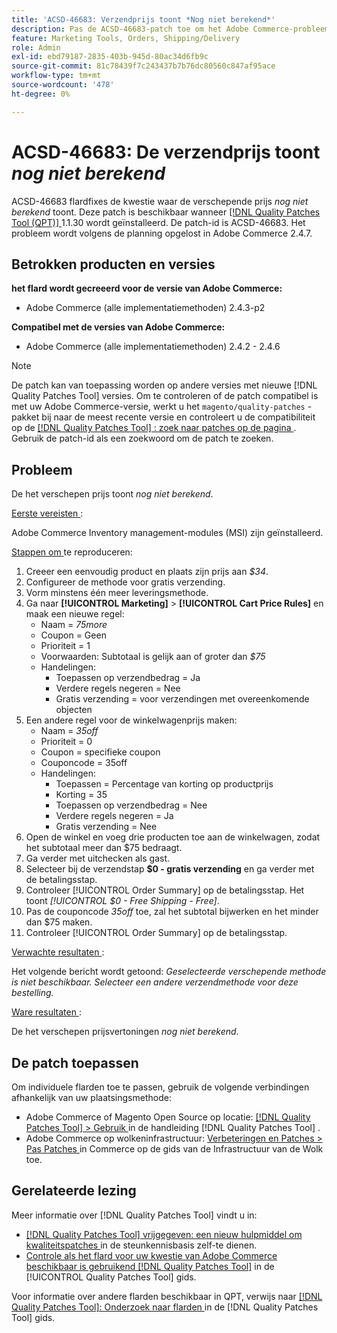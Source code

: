 ```yaml
---
title: 'ACSD-46683: Verzendprijs toont *Nog niet berekend*'
description: Pas de ACSD-46683-patch toe om het Adobe Commerce-probleem op te lossen waarbij de verzendprijs *Nog niet berekend* wordt weergegeven.
feature: Marketing Tools, Orders, Shipping/Delivery
role: Admin
exl-id: ebd79187-2835-403b-945d-80ac34d6fb9c
source-git-commit: 81c78439f7c243437b7b76dc80560c847af95ace
workflow-type: tm+mt
source-wordcount: '478'
ht-degree: 0%

---
```


# ACSD-46683: De verzendprijs toont *nog niet berekend*

ACSD-46683 flardfixes de kwestie waar de verschepende prijs *nog niet berekend* toont. Deze patch is beschikbaar wanneer [[!DNL Quality Patches Tool (QPT)] ](https://experienceleague.adobe.com/nl/docs/commerce-knowledge-base/kb/announcements/commerce-announcements/magento-quality-patches-released-new-tool-to-self-serve-quality-patches) 1.1.30 wordt geïnstalleerd. De patch-id is ACSD-46683. Het probleem wordt volgens de planning opgelost in Adobe Commerce 2.4.7.

## Betrokken producten en versies

**het flard wordt gecreeerd voor de versie van Adobe Commerce:**

* Adobe Commerce (alle implementatiemethoden) 2.4.3-p2

**Compatibel met de versies van Adobe Commerce:**

* Adobe Commerce (alle implementatiemethoden) 2.4.2 - 2.4.6

>[!NOTE]
>
>De patch kan van toepassing worden op andere versies met nieuwe [!DNL Quality Patches Tool] versies. Om te controleren of de patch compatibel is met uw Adobe Commerce-versie, werkt u het `magento/quality-patches` -pakket bij naar de meest recente versie en controleert u de compatibiliteit op de [[!DNL Quality Patches Tool] : zoek naar patches op de pagina ](https://experienceleague.adobe.com/tools/commerce-quality-patches/index.html?lang=nl-NL) . Gebruik de patch-id als een zoekwoord om de patch te zoeken.

## Probleem

De het verschepen prijs toont *nog niet berekend*.

<u> Eerste vereisten </u>:

Adobe Commerce Inventory management-modules (MSI) zijn geïnstalleerd.

<u> Stappen om </u> te reproduceren:

1. Creeer een eenvoudig product en plaats zijn prijs aan *$34*.
1. Configureer de methode voor gratis verzending.
1. Vorm minstens één meer leveringsmethode.
1. Ga naar **[!UICONTROL Marketing]** > **[!UICONTROL Cart Price Rules]** en maak een nieuwe regel:
   * Naam = *75more*
   * Coupon = Geen
   * Prioriteit = 1
   * Voorwaarden: Subtotaal is gelijk aan of groter dan *$75*
   * Handelingen:
      * Toepassen op verzendbedrag = Ja
      * Verdere regels negeren = Nee
      * Gratis verzending = voor verzendingen met overeenkomende objecten
1. Een andere regel voor de winkelwagenprijs maken:
   * Naam = *35off*
   * Prioriteit = 0
   * Coupon = specifieke coupon
   * Couponcode = 35off
   * Handelingen:
      * Toepassen = Percentage van korting op productprijs
      * Korting = 35
      * Toepassen op verzendbedrag = Nee
      * Verdere regels negeren = Ja
      * Gratis verzending = Nee
1. Open de winkel en voeg drie producten toe aan de winkelwagen, zodat het subtotaal meer dan $75 bedraagt.
1. Ga verder met uitchecken als gast.
1. Selecteer bij de verzendstap **$0 - gratis verzending** en ga verder met de betalingsstap.
1. Controleer [!UICONTROL Order Summary] op de betalingsstap. Het toont *[!UICONTROL $0 - Free Shipping - Free]*.
1. Pas de couponcode *35off* toe, zal het subtotal bijwerken en het minder dan $75 maken.
1. Controleer [!UICONTROL Order Summary] op de betalingsstap.

<u> Verwachte resultaten </u>:

Het volgende bericht wordt getoond: *Geselecteerde verschepende methode is niet beschikbaar. Selecteer een andere verzendmethode voor deze bestelling.*

<u> Ware resultaten </u>:

De het verschepen prijsvertoningen *nog niet berekend*.

## De patch toepassen

Om individuele flarden toe te passen, gebruik de volgende verbindingen afhankelijk van uw plaatsingsmethode:

* Adobe Commerce of Magento Open Source op locatie: [[!DNL Quality Patches Tool]  > Gebruik ](/help/tools/quality-patches-tool/usage.md) in de handleiding [!DNL Quality Patches Tool] .
* Adobe Commerce op wolkeninfrastructuur: [ Verbeteringen en Patches > Pas Patches ](https://experienceleague.adobe.com/docs/commerce-cloud-service/user-guide/develop/upgrade/apply-patches.html?lang=nl-NL) in Commerce op de gids van de Infrastructuur van de Wolk toe.

## Gerelateerde lezing

Meer informatie over [!DNL Quality Patches Tool] vindt u in:

* [[!DNL Quality Patches Tool]  vrijgegeven: een nieuw hulpmiddel om kwaliteitspatches ](https://experienceleague.adobe.com/nl/docs/commerce-knowledge-base/kb/announcements/commerce-announcements/magento-quality-patches-released-new-tool-to-self-serve-quality-patches) in de steunkennisbasis zelf-te dienen.
* [ Controle als het flard voor uw kwestie van Adobe Commerce beschikbaar is gebruikend  [!DNL Quality Patches Tool]](/help/tools/quality-patches-tool/patches-available-in-qpt/check-patch-for-magento-issue-with-magento-quality-patches.md) in de [!UICONTROL Quality Patches Tool] gids.


Voor informatie over andere flarden beschikbaar in QPT, verwijs naar [[!DNL Quality Patches Tool]: Onderzoek naar flarden ](https://experienceleague.adobe.com/tools/commerce-quality-patches/index.html?lang=nl-NL) in de [!DNL Quality Patches Tool] gids.
